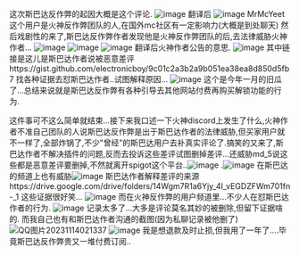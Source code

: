 这次斯巴达反作弊的起因大概是这个评论.
![image](https://github.com/NEIKI19914/Minecraft_AntiCheat_Config/assets/59737752/63a6eca1-aaa7-452d-8cc6-6f74b74c69cf)
翻译后
![image](https://github.com/NEIKI19914/Minecraft_AntiCheat_Config/assets/59737752/9fd35bc3-6f1a-4550-b0f7-4f6bdb2588f6)
MrMcYeet 这个用户是火神反作弊团队的人,在国外mc社区有一定影响力(大概是到处聊天)
然后戏剧性的来了,斯巴达反作弊作者发现他是火神反作弊团队的后,去法律威胁火神作者...
![image](https://github.com/NEIKI19914/Minecraft_AntiCheat_Config/assets/59737752/b774e89b-4512-4069-8a9e-49c9113fe559)
![image](https://github.com/NEIKI19914/Minecraft_AntiCheat_Config/assets/59737752/c4025894-60fa-48a6-a612-31d4db855e1b)
![image](https://github.com/NEIKI19914/Minecraft_AntiCheat_Config/assets/59737752/8b003994-adb9-45b4-a9e9-78d715c3aee6)
翻译后火神作者公告的意思.
![image](https://github.com/NEIKI19914/Minecraft_AntiCheat_Config/assets/59737752/1660a2f0-227d-4694-9f87-e3407557f33e)
其中链接是这儿是斯巴达作者说被恶意差评https://gist.github.com/electronicboy/9c01c2a3b2a9b051ea38ea8d850d5fb7
找各种证据去怼斯巴达作者..试图解释原因...
![image](https://github.com/NEIKI19914/Minecraft_AntiCheat_Config/assets/59737752/29893b55-3d62-4c54-bfbf-eaa7c0147401)
这个是今年一月的旧瓜了...总结来说就是斯巴达反作弊有各种引导去其他网站付费再购买解锁功能的行为.


这件事可不这么简单就结束...接下来我口述一下火神discord上发生了什么,火神作者不准自己团队的人说斯巴达反作弊是出于斯巴达作者的法律威胁,但买家用户就不一样了,全部炸锅了,不少"曾经"的斯巴达用户去补真实评论了.搞笑的又来了,斯巴达作者不解决插件的问题,反而去投诉这些差评试图删掉差评...还威胁md_5说这些都是恶意差评要删掉,不然就离开spigot这个平台..![image](https://github.com/NEIKI19914/Minecraft_AntiCheat_Config/assets/59737752/e23325f5-3e82-473e-916f-f4b7c845b576)
.![image](https://github.com/NEIKI19914/Minecraft_AntiCheat_Config/assets/59737752/72ab8960-d799-477c-a85e-28fe2fa9f158)
在斯巴达的频道上也有威胁![image](https://github.com/NEIKI19914/Minecraft_AntiCheat_Config/assets/59737752/2008ec11-e7b3-4f47-9feb-e2526a318cd7)
斯巴达作者解释差评的来源https://drive.google.com/drive/folders/14Wgm7R1a6Yjy_4I_vEGDZFWm701fn-_1
这些证据很好笑...
![image](https://github.com/NEIKI19914/Minecraft_AntiCheat_Config/assets/59737752/79fe92ae-fc04-4cae-9588-47618d95c78a)
而在火神反作弊的用户频道里...不少人在怼斯巴达作者的行为.
![image](https://github.com/NEIKI19914/Minecraft_AntiCheat_Config/assets/59737752/65135b95-22c6-4ce4-8fca-9dee534f8d30)
记录太多了...大多是评论莫名其妙的被删除,但留下证据啥的.
而我自己也有和斯巴达作者沟通的截图(因为私聊记录被他删了)
![QQ图片20231114021337](https://github.com/NEIKI19914/Minecraft_AntiCheat_Config/assets/59737752/a1850be5-f8cd-41df-b2e8-de37ef0d5a79)
![image](https://github.com/NEIKI19914/Minecraft_AntiCheat_Config/assets/59737752/8e4ece6a-a1a9-4b45-b153-f929f528dd09)
我是想退款及时止损,但我用了一年了....毕竟斯巴达反作弊贵又一堆付费订阅..
